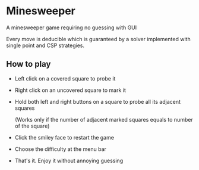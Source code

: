 # Minesweeper
A minesweeper game requiring no guessing with GUI

Every move is deducible which is guaranteed by a solver implemented with single point and CSP strategies.

## How to play

* Left click on a covered square to probe it

* Right click on an uncovered square to mark it

* Hold both left and right buttons on a square to probe all its adjacent squares

  (Works only if the number of adjacent marked squares equals to number of the square)
  
* Click the smiley face to restart the game

* Choose the difficulty at the menu bar

* That's it. Enjoy it without annoying guessing
